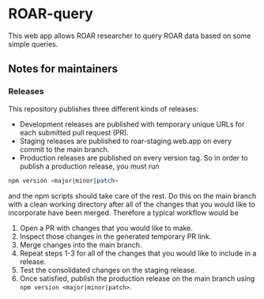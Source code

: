 # ROAR-query

This web app allows ROAR researcher to query ROAR data based on some simple
queries.

## Notes for maintainers

### Releases

This repository publishes three different kinds of releases:

- Development releases are published with temporary unique URLs for each
  submitted pull request (PR).
- Staging releases are published to roar-staging.web.app on every commit to the
  main branch.
- Production releases are published on every version tag. So in order to publish
  a production release, you must run

```bash
npm version <major|minor|patch>
```

and the npm scripts should take care of the rest. Do this on the main branch
with a clean working directory after all of the changes that you would like to
incorporate have been merged. Therefore a typical workflow would be

1. Open a PR with changes that you would like to make.
2. Inspect those changes in the generated temporary PR link.
3. Merge changes into the main branch.
4. Repeat steps 1-3 for all of the changes that you would like to include in a release.
5. Test the consolidated changes on the staging release.
6. Once satisfied, publish the production release on the main branch using `npm version <major|minor|patch>`.
